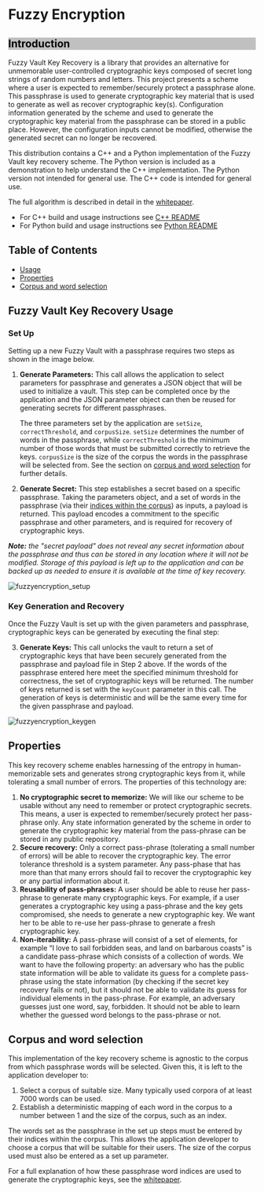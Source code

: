 # Fuzzy Encryption

<h2 id="introduction" style="color: rgb(0,0,0); background-color: rgb(192,192,192)">Introduction</h2>

Fuzzy Vault Key Recovery is a library that provides an alternative for unmemorable user-controlled cryptographic keys composed of secret long strings of random numbers and letters. This project presents a scheme where a user is expected to remember/securely protect a passphrase alone. This passphrase is used to generate cryptographic key material that is used to generate as well as recover cryptographic key(s). Configuration information generated by the scheme and used to generate the cryptographic key material from the passphrase can be stored in a public place. However, the configuration inputs cannot be modified, otherwise the generated secret can no longer be recovered.

This distribution contains a C++ and a Python implementation of the Fuzzy Vault key recovery scheme. The Python version is included as a demonstration to help understand the C++ implementation. The Python version not intended for general use. The C++ code is intended for general use.

The full algorithm is described in detail in the [whitepaper](https://github.com/decentralized-identity/fuzzy-encryption/blob/master/fuzzy-encryption-construction.pdf).

- For C++ build and usage instructions see [C++ README](./src/c++/README.md)
- For Python build and usage instructions see [Python README](./src/python/README.md)

## Table of Contents
- [Usage](usage)
- [Properties](properties)
- [Corpus and word selection](corpusandwordselection)

## <a id="usage">Fuzzy Vault Key Recovery Usage</a>
### Set Up
Setting up a new Fuzzy Vault with a passphrase requires two steps as shown in the image below.
1. **Generate Parameters:**
    This call allows the application to select parameters for passphrase and generates a JSON object that will be used to initialize a vault. This step can be completed once by the application and the JSON parameter object can then be reused for generating secrets for different passphrases.
    
    The three parameters set by the application are `setSize`, `correctThreshold`, and `corpusSize`. `setSize` determines the number of words in the passphrase, while `correctThreshold` is the minimum number of those words that must be submitted correctly to retrieve the keys. `corpusSize` is the size of the corpus the words in the passphrase will be selected from. See the section on [corpus and word selection](corpusandwordselection) for further details.

2. **Generate Secret:** This step establishes a secret based on a specific passphrase. Taking the parameters object, and a set of words in the passphrase (via their [indices within the corpus](corpusandwordselection)) as inputs, a payload is returned. This payload encodes a commitment to the specific passphrase and other parameters, and is required for recovery of cryptographic keys. 

_**Note:** the "secret payload" does not reveal any secret information about the passphrase and thus can be stored in any location where it will not be modified. Storage of this payload is left up to the application and can be backed up as needed to ensure it is available at the time of key recovery._

![fuzzyencryption_setup](https://user-images.githubusercontent.com/16085124/106983926-88183d80-671b-11eb-9644-0d1ffceda21c.png)

### Key Generation and Recovery
Once the Fuzzy Vault is set up with the given parameters and passphrase, cryptographic keys can be generated by executing the final step:

3. **Generate Keys:** This call unlocks the vault to return a set of cryptographic keys that have been securely generated from the passphrase and payload file in Step 2 above. If the words of the passphrase entered here meet the specified minimum threshold for correctness, the set of cryptographic keys will be returned. The number of keys returned is set with the `keyCount` parameter in this call. The generation of keys is deterministic and will be the same every time for the given passphrase and payload. 

![fuzzyencryption_keygen](https://user-images.githubusercontent.com/16085124/106983952-96fef000-671b-11eb-929b-340553cc3761.png)

## <a id="properties">Properties</a>
This key recovery scheme enables harnessing of the entropy in human-memorizable sets and
generates strong cryptographic keys from it, while tolerating a small number of errors. The properties of this technology are:
1. **No cryptographic secret to memorize:** We will like our scheme to be usable without any need to
remember or protect cryptographic secrets. This means, a user is expected to remember/securely
protect her pass-phrase only. Any state information generated by the scheme in order to generate the
cryptographic key material from the pass-phrase can be stored in any public repository.
2. **Secure recovery:** Only a correct pass-phrase (tolerating a small number of errors) will be able to recover
the cryptographic key. The error tolerance threshold is a system parameter. Any pass-phase that has
more than that many errors should fail to recover the cryptographic key or any partial information
about it.
3. **Reusability of pass-phrases:** A user should be able to reuse her pass-phrase to generate many cryptographic keys. For example, if a user generates a cryptographic key using a pass-phrase and the key
gets compromised, she needs to generate a new cryptographic key. We want her to be able to re-use
her pass-phrase to generate a fresh cryptographic key.
4. **Non-iterability:** A pass-phrase will consist of a set of elements, for example “I love to sail forbidden
seas, and land on barbarous coasts” is a candidate pass-phrase which consists of a collection of words.
We want to have the following property: an adversary who has the public state information will be
able to validate its guess for a complete pass-phrase using the state information (by checking if the
secret key recovery fails or not), but it should not be able to validate its guess for individual elements
in the pass-phrase. For example, an adversary guesses just one word, say, forbidden. It should not be
able to learn whether the guessed word belongs to the pass-phrase or not.

## <a id="corpusandwordselection">Corpus and word selection</a>
This implementation of the key recovery scheme is agnostic to the corpus from which passphrase words will be selected. Given this, it is left to the application developer to:
1. Select a corpus of suitable size. Many typically used corpora of at least 7000 words can be used. 
2. Establish a deterministic mapping of each word in the corpus to a number between 1 and the size of the corpus, such as an index. 

The words set as the passphrase in the set up steps must be entered by their indices within the corpus. This allows the application developer to choose a corpus that will be suitable for their users. The size of the corpus used must also be entered as a set up parameter. 

For a full explanation of how these passphrase word indices are used to generate the cryptographic keys, see the [whitepaper](https://github.com/decentralized-identity/fuzzy-encryption/blob/master/fuzzy-encryption-construction.pdf).
